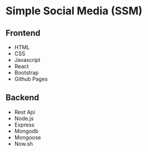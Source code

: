 # Simple Social Media (SSM)

## Frontend 

- HTML
- CSS
- Javascript
- React
- Bootstrap 
- Github Pages

## Backend

- Rest Api
- Node.js
- Express
- Mongodb
- Mongoose
- Now.sh
